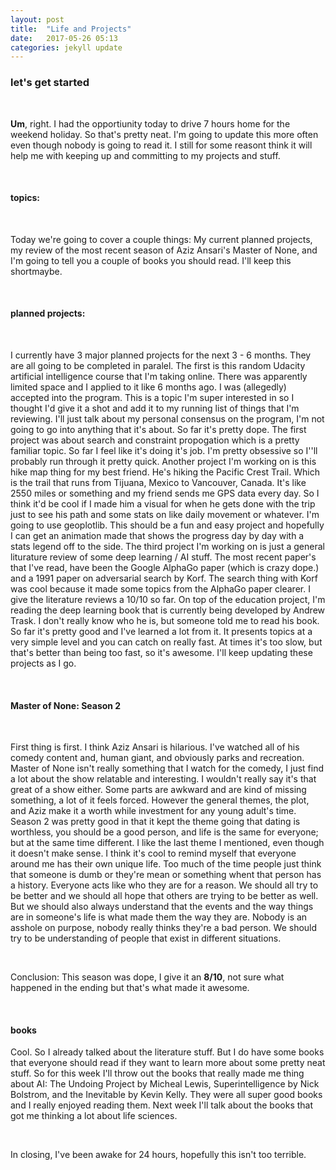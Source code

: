 ```yaml
---
layout: post
title:  "Life and Projects"
date:   2017-05-26 05:13
categories: jekyll update
---
```


<h3>let's get started</h3>
<br>
<p>
<b>Um</b>, right. I had the opportiunity today to drive 7 hours home for the weekend holiday. So that's pretty neat. I'm going to update this more often even though nobody is going to read it. I still for some reasont think it will help me with keeping up and committing to my projects and stuff.
<p>
<br>

<h4>topics:</h4>
<br>
<p>
Today we're going to cover a couple things: My current planned projects, my review of the most recent season of Aziz Ansari's Master of None, and I'm going to tell you a couple of books you should read. I'll keep this shortmaybe.
</p>
<br>

<h4>planned projects:</h4>
<br>
<p>
I currently have 3 major planned projects for the next 3 - 6 months. They are all going to be completed in paralel. The first is this random Udacity artificial intelligence course that I'm taking online. There was apparently limited space and I applied to it like 6 months ago. I was (allegedly) accepted into the program. This is a topic I'm super interested in so I thought I'd give it a shot and add it to my running list of things that I'm reviewing. I'll just talk about my personal consensus on the program, I'm not going to go into anything that it's about. So far it's pretty dope. The first project was about search and constraint propogation which is a pretty familiar topic. So far I feel like it's doing it's job. I'm pretty obsessive so I''ll probably run through it pretty quick. Another project I'm working on is this hike map thing for my best friend. He's hiking the Pacific Crest Trail. Which is the trail that runs from Tijuana, Mexico to Vancouver, Canada. It's like 2550 miles or something and my friend sends me GPS data every day. So I think it'd be cool if I made him a visual for when he gets done with the trip just to see his path and some stats on like daily movement or whatever. I'm going to use geoplotlib. This should be a fun and easy project and hopefully I can get an animation made that shows the progress day by day with a stats legend off to the side. The third project I'm working on is just a general liturature review of some deep learning / AI stuff. The most recent paper's that I've read, have been the Google AlphaGo paper (which is crazy dope.) and a 1991 paper on adversarial search by Korf. The search thing with Korf was cool because it made some topics from the AlphaGo paper clearer. I give the literature reviews a 10/10 so far. On top of the education project, I'm reading the deep learning book that is currently being developed by Andrew Trask. I don't really know who he is, but someone told me to read his book. So far it's pretty good and I've learned a lot from it. It presents topics at a very simple level and you can catch on really fast. At times it's too slow, but that's better than being too fast, so it's awesome. I'll keep updating these projects as I go.
</p>
<br>
<h4>Master of None: Season 2</h4>
<br>
<p>
First thing is first. I think Aziz Ansari is hilarious. I've watched all of his comedy content and, human giant, and obviously parks and recreation. Master of None isn't really something that I watch for the comedy, I just find a lot about the show relatable and interesting. I wouldn't really say it's that great of a show either. Some parts are awkward and are kind of missing something, a lot of it feels forced. However the general themes, the plot, and Aziz make it a worth while investment for any young adult's time. Season 2 was pretty good in that it kept the theme going that dating is worthless, you should be a good person, and life is the same for everyone; but at the same time different. I like the last theme I mentioned, even though it doesn't make sense. I think it's cool to remind myself that everyone around me has their own unique life. Too much of the time people just think that someone is dumb or they're mean or something whent that person has a history. Everyone acts like who they are for a reason. We should all try to be better and we should all hope that others are trying to be better as well. But we should also always understand that the events and the way things are in someone's life is what made them the way they are. Nobody is an asshole on purpose, nobody really thinks they're a bad person. We should try to be understanding of people that exist in different situations. 
</p>
<br>
<p>Conclusion: This season was dope, I give it an <b>8/10</b>, not sure what happened in the ending but that's what made it awesome.</p>
<br>
<h4> books </h4>
<p> 
Cool. So I already talked about the literature stuff. But I do have some books that everyone should read if they want to learn more about some pretty neat stuff. So for this week I'll throw out the books that really made me thing about AI: The Undoing Project by Micheal Lewis, Superintelligence by Nick Bolstrom, and the Inevitable by Kevin Kelly. They were all super good books and I really enjoyed reading them. Next week I'll talk about the books that got me thinking a lot about life sciences.
</p>
<br>
<p>
In closing, I've been awake for 24 hours, hopefully this isn't too terrible.
</p>